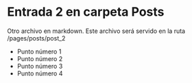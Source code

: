 # Entrada 2 en carpeta Posts

Otro archivo en markdown. Este archivo será servido en la ruta /pages/posts/post_2

- Punto número 1
- Punto número 2
- Punto número 3
- Punto número 4